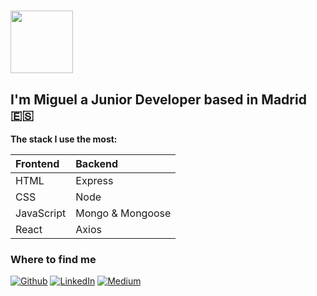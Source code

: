 # <img src="https://media3.giphy.com/media/ASd0Ukj0y3qMM/giphy.gif?cid=ecf05e47m6lh7x1yn5k2g7osflpev8x2400i8vr2mir973h4&rid=giphy.gif&ct=g" width="100px">

## I'm Miguel a Junior Developer based in Madrid 🇪🇸

**The stack I use the most:**

| Frontend    |  Backend     | 
| :-------- | :------- |  
| HTML  | Express | 
| CSS | Node | 
| JavaScript | Mongo & Mongoose |
| React | Axios | 

<h3>Where to find me</h3>
<p><a href="https://github.com/miguelow" target="_blank"><img alt="Github" src="https://img.shields.io/badge/GitHub-%2312100E.svg?&style=for-the-badge&logo=Github&logoColor=white" /></a>  <a href="https://www.linkedin.com/in/miguel-ortega-ward/" target="_blank"><img alt="LinkedIn" src="https://img.shields.io/badge/linkedin-%230077B5.svg?&style=for-the-badge&logo=linkedin&logoColor=white" /></a> <a href="https://miguelow.medium.com/" target="_blank"><img alt="Medium" src="https://img.shields.io/badge/medium-%2312100E.svg?&style=for-the-badge&logo=medium&logoColor=white" /></a>
</p>


